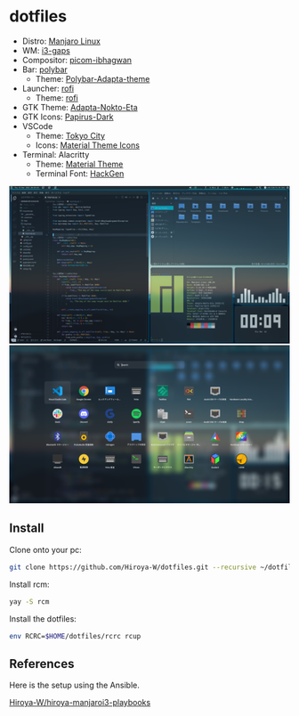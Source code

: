 # dotfiles

- Distro: [Manjaro Linux](https://manjaro.org/downloads/community/i3/)
- WM: [i3-gaps](https://github.com/Airblader/i3)
- Compositor: [picom-ibhagwan](https://github.com/ibhagwan/picom)
- Bar: [polybar](https://github.com/polybar/polybar)
  - Theme: [Polybar-Adapta-theme](https://github.com/matoruru/polybar-adapta-theme)
- Launcher: [rofi](https://github.com/davatorium/rofi)
  - Theme: [rofi](https://github.com/adi1090x/rofi)
- GTK Theme: [Adapta-Nokto-Eta](https://github.com/adapta-project/adapta-gtk-theme)
- GTK Icons: [Papirus-Dark](https://github.com/PapirusDevelopmentTeam/papirus-icon-theme)
- VSCode 
  - Theme: [Tokyo City](https://github.com/huytd/vscode-tokyo-city)
  - Icons: [Material Theme Icons](https://github.com/material-theme/vsc-material-theme)
- Terminal: Alacritty
  - Theme: [Material Theme](https://github.com/eendroroy/alacritty-theme)
  - Terminal Font: [HackGen](https://github.com/yuru7/HackGen)

![](screenshots/desktop.png)
![](screenshots/launcher.png)

## Install

Clone onto your pc:

```bash
git clone https://github.com/Hiroya-W/dotfiles.git --recursive ~/dotfiles
```

Install rcm:

```bash
yay -S rcm
```

Install the dotfiles:

```bash
env RCRC=$HOME/dotfiles/rcrc rcup
```

## References

Here is the setup using the Ansible.

[Hiroya-W/hiroya-manjaroi3-playbooks](https://github.com/Hiroya-W/hiroya-manjaroi3-playbooks)
